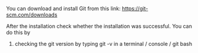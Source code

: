 You can download and install Git from this link: https://git-scm.com/downloads

After the installation check whether the installation was successful. You can do this by

1. checking the git version by typing git -v in a terminal / console / git bash